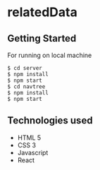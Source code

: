 # relatedData

## Getting Started

For running on local machine

```
$ cd server
$ npm install
$ npm start
$ cd navtree
$ npm install
$ npm start

```
 
## Technologies used

* HTML 5
* CSS 3
* Javascript
* React